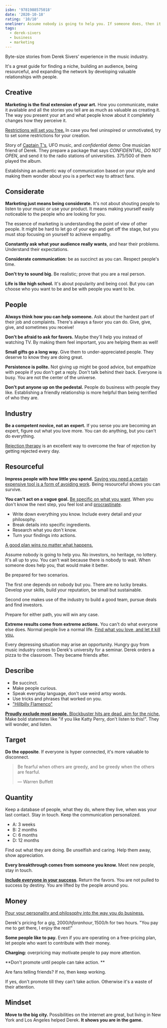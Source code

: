 ```yaml
---
isbn: '9781988575018'
date: '2020-10-18'
rating: '10/10'
oneliner: Assume nobody is going to help you. If someone does, then it gets even better.
tags:
  - derek-sivers
  - business
  - marketing
---
```


Byte-size stories from Derek Sivers' experience in the music industry.

It's a great guide for finding a niche, building an audience, being resourceful, and expanding the network by developing valuable relationships with people.

## Creative

**Marketing is the final extension of your art.**
How you communicate, make it available and all the stories you tell are as much as valuable as creating it.
The way you present your art and what people know about it completely changes how they perceive it.

[Restrictions will set you free.](/tags/restrictions)
In case you feel uninspired or unmotivated, try to set some restrictions for your creation.

Story of [Captain T's](https://sive.rs/capt), UFO music, and _confidential_ demo: One musician friend of Derek.
They prepare a package that says _CONFIDENTIAL, DO NOT OPEN_, and send it to the radio stations of universities.
375/500 of them played the album.

Establishing an authentic way of communication based on your style and making them wonder about you is a perfect way to attract fans.

## Considerate

**Marketing just means being considerate.**
It's not about shouting people to listen to your music or use your product.
It means making yourself easily noticeable to the people who are looking for you.

The essence of marketing is understanding the point of view of other people.
It might be hard to let go of your ego and get off the stage, but you must stop focusing on yourself to achieve empathy.

**Constantly ask what your audience really wants**, and hear their problems.
Understand their expectations.

**Considerate communication:** be as succinct as you can.
Respect people's time.

**Don't try to sound big.**
Be realistic; prove that you are a real person.

**Life is like high school.** It's about popularity and being cool.
But you can choose who you want to be and be with people you want to be.

## People

**Always think how you can help someone.**
Ask about the hardest part of their job and complaints.
There's always a favor you can do.
Give, give, give, and sometimes you receive!

**Don't be afraid to ask for favors.**
Maybe they'll help you instead of watching TV.
By making them feel important, you are helping them as well!

**Small gifts go a long way.**
Give them to under-appreciated people.
They deserve to know they are doing great.

**Persistence is polite.**
Not giving up might be good advice, but empathize with people if you don't get a reply.
Don't talk behind their back.
Everyone is busy.
You are not the center of the universe.

**Don't put anyone up on the pedestal.**
People do business with people they like.
Establishing a friendly relationship is more helpful than being terrified of who they are.

## Industry

**Be a competent novice, not an expert.**
If you sense you are becoming an expert, figure out what you love more.
You can do anything, but you can't do everything.

[Rejection therapy](/tags/rejection) is an excellent way to overcome the fear of rejection by getting rejected every day.

## Resourceful

**Impress people with how little you spend.**
[Saying you need a certain expensive tool is a form of avoiding work](/tags/fancy-tools).
Being resourceful shows you can survive.

**You can't act on a vague goal.** [Be specific on what you want](/tags/be-specific).
When you don't know the next step, you feel lost and [procrastinate](/tags/procrastination).

- Write down everything you know. Include every detail and your philosophy.
- Break details into specific ingredients.
- Research what you don't know.
- Turn your findings into actions.

[A good plan wins no matter what happens.](/tags/without-getting-lucky)

Assume nobody is going to help you. No investors, no heritage, no lottery. It's all up to you. You can't wait because there is nobody to wait. When someone does help you, that would make it better.

Be prepared for two scenarios.

The first one depends on nobody but you. There are no lucky breaks. Develop your skills, build your reputation, be small but sustainable.

Second one makes use of the industry to build a good team, pursue deals and find investors.

Prepare for either path, you will win any case.

**Extreme results come from extreme actions.** You can't do what everyone else does. Normal people live a normal life. [Find what you love, and let it kill you.](/tags/why-are-you-doing)

Every depressing situation may arise an opportunity. Hungry guy from music industry comes to Derek's university for a seminar. Derek orders a pizza to the classroom. They became friends after.

## Describe

- Be succinct.
- Make people curious.
- Speak everyday language, don't use weird artsy words.
- Use tricks and phrases that worked on you.
- ["Hillbilly Flamenco"](https://sive.rs/hillbf)

[**Proudly exclude most people.** Blockbuster hits are dead, aim for the niche.](/tags/audience) Make bold statemens like "if you like Katty Perry, don't listen to this!". They will wonder, and listen.

## Target

**Do the opposite**. If everyone is hyper connected, it's more valuable to disconnect.

> Be fearful when others are greedy, and be greedy when the others are fearful.
>
> — Warren Buffett

## Quantity

Keep a database of people, what they do, where they live, when was your last contact.
Stay in touch.
Keep the communication personalized.

- A: 3 weeks
- B: 2 months
- C: 6 months
- D: 12 months

Find out what they are doing. Be unselfish and caring. Help them away, show appreciation.

**Every breakthrough comes from someone you know.** Meet new people, stay in touch.

[**Include everyone in your success**](/tags/success).
Return the favors.
You are not pulled to success by destiny.
You are lifted by the people around you.

## Money

[Pour your personality and philosophy into the way you do business.](/tags/your-utopia)

Derek's pricing for a gig, 2000$/h for an hour, 1500$/h for two hours. "You pay me to get there, I enjoy the rest!"

**Some people like to pay.** Even if you are operating on a free-pricing plan, let people who want to contribute with their money.

**Charging:** overpricing may motivate people to pay more attention.

**Don't promote until people can take action. **

Are fans telling friends? If no, then keep working.

If yes, don't promote till they can't take action. Otherwise it's a waste of their attention.

## Mindset

**Move to the big city.** Possibilities on the internet are great, but living in New York and Los Angeles helped Derek. **It shows you are in the game.**
